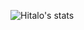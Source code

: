 ![Hitalo's stats](https://github-readme-stats.vercel.app/api?username=HitaloSama&show_icons=true&theme=tokyonight)
